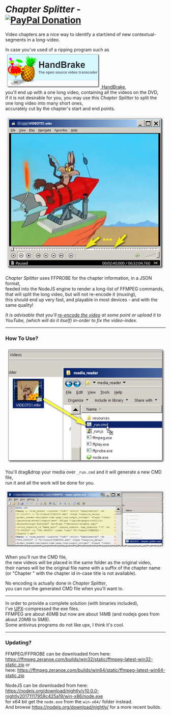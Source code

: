 <h1><em>Chapter Splitter</em> - &nbsp; &nbsp; <a href="https://paypal.me/e1adkarak0"><img src="https://www.paypalobjects.com/webstatic/mktg/Logo/pp-logo-100px.png" alt="PayPal Donation"></a></h1>

Video chapters are a nice way to identify a start/end of new contextual-segments in a long-video.<br/>

In case you've used of a ripping program such as <a href="https://handbrake.fr/nightly.php"><img src="resources/handbrake.png"/> HandBrake</a>,<br/>
you'll end up with a one long video, containing all the videos on the DVD,<br/>
if it is not desirable for you, you may use this <em>Chapter Splitter</em> to split the one long video into many short ones,<br/>
accurately cut by the chapter's start and end points.

<img src="resources/chapters_example.png"/>

<em>Chapter Splitter</em> uses FFPROBE for the chapter information, in a JSON format,<br/>
feeded into the NodeJS engine to render a long-list of FFMPEG commands,<br/>
that will split the long video, but will not re-encode it (<em>muxing</em>),<br/>
this should end up very fast, and playable in most devices - and with the same quality!<br/>

<em>It is advisable that you'll <a href="https://github.com/eladkarako/ffmpeg/">re-encode the video</a> at some point or upload it to YouTube, (which will do it itself) in-order to fix the video-index.</em>


<hr/>

<h3>How To Use?</h3>

<img src="resources/action_description1.png"/>

You'll drag&amp;drop your media over <code>_run.cmd</code> and it will generate a new CMD file,<br/>
run it and all the work will be done for you.<br/>

<img src="resources/action_description2.png"/>

When you'll run the CMD file,<br/>
the new videos will be placed in the same folder as the original video,<br/>
their names will be the original file name with a suffix of the chapter name (or "Chapter " with the chapter id in-case title is not available).<br/>


No encoding is actually done in <em>Chapter Splitter</em>,<br/>
you can run the generated CMD file when you'll want to.<br/>

<hr/>

In order to provide a complete solution (with binaries included),<br/>
I've <a href="https://upx.github.io">UPX</a>-compressed the exe files.<br/>
FFMPEG are about 40MB but now are about 14MB (and nodejs goes from about 20MB to 5MB).<br/>
Some antivirus programs do not like upx, I think it's cool.<br/>

<hr/>

<h3>Updating?</h3>
FFMPEG/FFPROBE can be downloaded from here:<br/>
<a href="https://ffmpeg.zeranoe.com/builds/win32/static/ffmpeg-latest-win32-static.zip">https://ffmpeg.zeranoe.com/builds/win32/static/ffmpeg-latest-win32-static.zip</a> or <br/> 
here: <a href="https://ffmpeg.zeranoe.com/builds/win64/static/ffmpeg-latest-win64-static.zip">https://ffmpeg.zeranoe.com/builds/win64/static/ffmpeg-latest-win64-static.zip</a><br/>

NodeJS can be downloaded from here:<br/>
<a href="https://nodejs.org/download/nightly/v10.0.0-nightly20171117959c425a19/win-x86/node.exe">https://nodejs.org/download/nightly/v10.0.0-nightly20171117959c425a19/win-x86/node.exe</a><br/>
for x64 bit get the <code>node.exe</code> from the <code>win-x64/</code> folder instead.<br/>
And browse <a href="https://nodejs.org/download/nightly/">https://nodejs.org/download/nightly/</a> for a more recent builds.<br/>
